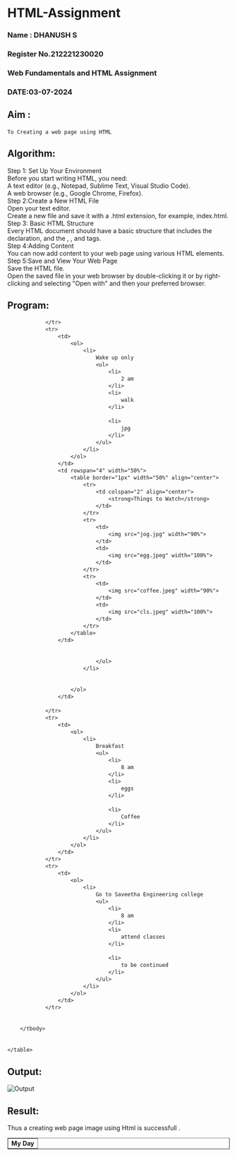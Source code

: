 # HTML-Assignment
<H3> Name : DHANUSH S</H3>
<H3>Register No.212221230020</H3>
<H3> Web Fundamentals and HTML Assignment</H3>
<H3>DATE:03-07-2024</H3>

## Aim :
    To Creating a web page using HTML
## Algorithm:
Step 1: Set Up Your Environment<br/>
Before you start writing HTML, you need:<br/>
A text editor (e.g., Notepad, Sublime Text, Visual Studio Code).<br/>
A web browser (e.g., Google Chrome, Firefox).<br/>
Step 2:Create a New HTML File<br/>
Open your text editor.<br/>
Create a new file and save it with a .html extension, for example, index.html.<br/>
Step 3: Basic HTML Structure<br/>
Every HTML document should have a basic structure that includes the <!DOCTYPE html> declaration, and the <html>, <head>, and <body> tags.<br/>
Step 4:Adding Content<br/>
You can now add content to your web page using various HTML elements.<br/>
Step 5:Save and View Your Web Page<br/>
Save the HTML file.<br/>
Open the saved file in your web browser by double-clicking it or by right-clicking and selecting "Open with" and then your preferred browser.<br/>

## Program:
<!DOCTYPE html>
<html lang="en">
<head>
    <meta charset="UTF-8">
    <meta name="viewport" content="width=device-width, initial-scale=1.0">
    <title>Document</title>
</head>
<body>
    <table border="1px"width="100%">
        <tbody>
                <tr>
                    <td colspan="2" align="center">
                        <strong>My Day</strong>
                    </td>

                </tr>
                <tr>
                    <td>
                        <ol>
                            <li>
                                Wake up only
                                <ul>
                                    <li>
                                        2 am
                                    </li>
                                    <li>
                                        walk
                                    </li>

                                    <li>
                                        jpg
                                    </li>
                                </ul>
                            </li>    
                        </ol>
                    </td>
                    <td rowspan="4" width="50%">
                        <table border="1px" width="50%" align="center">
                            <tr>
                                <td colspan="2" align="center">
                                    <strong>Things to Watch</strong>
                                </td>
                            </tr>
                            <tr>
                                <td>
                                    <img src="jog.jpg" width="90%">
                                </td>
                                <td>
                                    <img src="egg.jpeg" width="100%">
                                </td>
                            </tr>
                            <tr>
                                <td>
                                    <img src="coffee.jpeg" width="90%">
                                </td>
                                <td>
                                    <img src="cls.jpeg" width="100%">
                                </td>
                            </tr>
                        </table>
                    </td>
                    
                
                                </ul>
                            </li>
                            
                            
                        </ol>
                    </td>
                    
                </tr>
                <tr>
                    <td>
                        <ol>
                            <li>
                                Breakfast
                                <ul>
                                    <li>
                                        8 am
                                    </li>
                                    <li>
                                        eggs
                                    </li>

                                    <li>
                                        Coffee
                                    </li>
                                </ul>
                            </li>
                        </ol>
                    </td>                    
                </tr>
                <tr>
                    <td>
                        <ol>
                            <li>
                                Go to Saveetha Engineering college
                                <ul>
                                    <li>
                                        8 am
                                    </li>
                                    <li>
                                        attend classes
                                    </li>

                                    <li>
                                        to be continued
                                    </li>
                                </ul>
                            </li>
                        </ol>
                    </td>                
                </tr>

                
        </tbody>

        
    </table>
</body>
</html>


## Output:
<img width="760" alt="Output" src="https://github.com/BHUVANESHWAR-BHUVIOP/Ex1-AAI/assets/94155099/f0b43ac8-ff55-420a-a869-eb1eca793a27">

## Result:
   Thus a creating web page image using Html is successfull .

